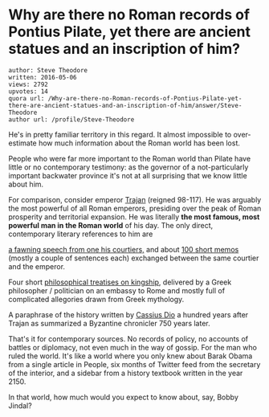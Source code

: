 # Why are there no Roman records of Pontius Pilate, yet there are ancient statues and an inscription of him?

	author: Steve Theodore
	written: 2016-05-06
	views: 2792
	upvotes: 14
	quora url: /Why-are-there-no-Roman-records-of-Pontius-Pilate-yet-there-are-ancient-statues-and-an-inscription-of-him/answer/Steve-Theodore
	author url: /profile/Steve-Theodore


He's in pretty familiar territory in this regard. It almost impossible to over-estimate how much information about the Roman world has been lost. 

People who were far more important to the Roman world than Pilate have little or no contemporary testimony: as the governor of a not-particularly important backwater province it's not at all surprising that we know little about him. 

For comparison, consider emperor [Trajan](https://en.wikipedia.org/wiki/Trajan) (reigned 98-117). He was arguably the most powerful of all Roman emperors, presiding over the peak of Roman prosperity and territorial expansion. He was literally __the most famous, most powerful man in the Roman world__  of his day. The only direct, contemporary literary references to him are 

[a fawning speech from one his courtiers,](http://ebooks.cambridge.org/chapter.jsf?bid=CBO9780511920578&cid=CBO9780511920578A007) and about [100 short memos ](http://pages.pomona.edu/~cmc24747/sources/plin_6-10.htm#book10) (mostly a couple of sentences each) exchanged between the same courtier and the emperor.

Four short [philosophical treatises on kingship](http://penelope.uchicago.edu/Thayer/E/Roman/Texts/Dio_Chrysostom/Discourses/1*.html), delivered by a Greek philosopher / politician on an embassy to Rome and mostly full of complicated allegories drawn from Greek mythology. 

A paraphrase of the history written by [Cassius Dio](http://penelope.uchicago.edu/Thayer/E/Roman/Texts/Cassius_Dio/68*.html) a hundred years after Trajan as summarized a Byzantine chronicler 750 years later.

That's it for contemporary sources. No records of policy, no accounts of battles or diplomacy, not even much in the way of gossip. For the man who ruled the world. It's like a world where you only knew about Barak Obama from a single article in People, six months of Twitter feed from the secretary of the interior, and a sidebar from a history textbook written in the year 2150. 

In that world, how much would you expect to know about, say, Bobby Jindal?

